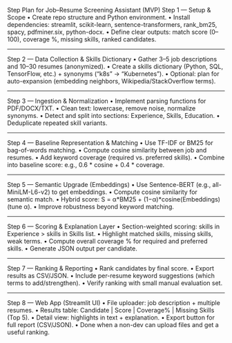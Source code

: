 Step Plan for Job–Resume Screening Assistant (MVP)
Step 1 — Setup & Scope
•	Create repo structure and Python environment.
•	Install dependencies: streamlit, scikit-learn, sentence-transformers, rank_bm25, spacy, pdfminer.six, python-docx.
•	Define clear outputs: match score (0–100), coverage %, missing skills, ranked candidates.
________________________________________
Step 2 — Data Collection & Skills Dictionary
•	Gather 3–5 job descriptions and 10–30 resumes (anonymized).
•	Create a skills dictionary (Python, SQL, TensorFlow, etc.) + synonyms (“k8s” → “Kubernetes”).
•	Optional: plan for auto-expansion (embedding neighbors, Wikipedia/StackOverflow terms).
________________________________________
Step 3 — Ingestion & Normalization
•	Implement parsing functions for PDF/DOCX/TXT.
•	Clean text: lowercase, remove noise, normalize synonyms.
•	Detect and split into sections: Experience, Skills, Education.
•	Deduplicate repeated skill variants.
________________________________________
Step 4 — Baseline Representation & Matching
•	Use TF-IDF or BM25 for bag-of-words matching.
•	Compute cosine similarity between job and resumes.
•	Add keyword coverage (required vs. preferred skills).
•	Combine into baseline score: e.g., 0.6 * cosine + 0.4 * coverage.
________________________________________
Step 5 — Semantic Upgrade (Embeddings)
•	Use Sentence-BERT (e.g., all-MiniLM-L6-v2) to get embeddings.
•	Compute cosine similarity for semantic match.
•	Hybrid score: S = α*BM25 + (1−α)*cosine(Embeddings) (tune α).
•	Improve robustness beyond keyword matching.
________________________________________
Step 6 — Scoring & Explanation Layer
•	Section-weighted scoring: skills in Experience > skills in Skills list.
•	Highlight matched skills, missing skills, weak terms.
•	Compute overall coverage % for required and preferred skills.
•	Generate JSON output per candidate.
________________________________________
Step 7 — Ranking & Reporting
•	Rank candidates by final score.
•	Export results as CSV/JSON.
•	Include per-resume keyword suggestions (which terms to add/strengthen).
•	Verify ranking with small manual evaluation set.
________________________________________
Step 8 — Web App (Streamlit UI)
•	File uploader: job description + multiple resumes.
•	Results table: Candidate | Score | Coverage% | Missing Skills (Top 5).
•	Detail view: highlights in text + explanation.
•	Export button for full report (CSV/JSON).
•	Done when a non-dev can upload files and get a useful ranking.

